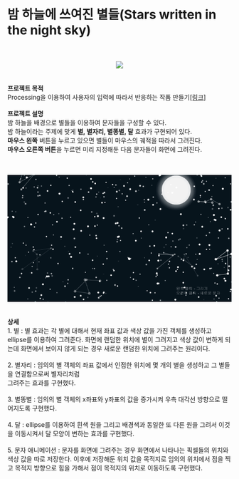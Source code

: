 # 밤 하늘에 쓰여진 별들(Stars written in the night sky)

<p align="center">
<br>
<br>
  <img src="img/title.gif">
  <br>
</p>

<p>
<br>
<b>프로젝트 목적</b><br>
Processing을 이용하여 사용자의 입력에 따라서 반응하는 작품 만들기<a href="http://puzzleleaf.tistory.com/129">[링크]</a><br>
<br>
<b>프로젝트 설명</b><br>
밤 하늘을 배경으로 별들을 이용하여 문자들을 구성할 수 있다.<br>
밤 하늘이라는 주제에 맞게 <b>별, 별자리, 별똥별, 달</b> 효과가 구현되어 있다.<br>
<b>마우스 왼쪽</b> 버튼을 누르고 있으면 별들이 마우스의 궤적을 따라서 그려진다.<br>
<b>마우스 오른쪽 버튼</b>을 누르면 미리 지정해둔 다음 문자들이 화면에 그려진다.<br>
</p>


<p align="center">
<br>
<br>
  <img src="img/write.gif">
  <br>
</p>

<p>
<br>
<b>상세</b><br>
1. 별 : 별 효과는 각 별에 대해서 현재 좌표 값과 색상 값을 가진 객체를 생성하고 ellipse를 이용하여 그려준다. 화면에 랜덤한 위치에 별이 그려지고 색상 값이 변하게 되는데 화면에서 보이지 않게 되는 경우 새로운 랜덤한 위치에 그려주는 원리이다.<br>
<br>
2. 별자리 : 임의의 별 객체의 좌표 값에서 인접한 위치에 몇 개의 별을 생성하고 그 별들을 연결함으로써 별자리처럼<br>
그려주는 효과를 구현했다.<br>
<br>
3. 별똥별 : 임의의 별 객체의 x좌표와 y좌표의 값을 증가시켜 우측 대각선 방향으로 떨어지도록 구현했다.<br>
<br>
4. 달 : ellipse를 이용하여 흰색 원을 그리고 배경색과 동일한 또 다른 원을 그려서 이것을 이동시켜서 달 모양이 변하는 효과를 구현했다.<br>
<br>
5. 문자 애니메이션 : 문자를 화면에 그려주는 경우 화면에서 나타나는 픽셀들의 위치와 색상 값을 따로 저장한다.
이후에 저장해둔 위치 값을 목적지로 임의의 위치에서 점을 찍고 목적지 방향으로 힘을 가해서 점이 목적지의 위치로 이동하도록 구현했다.<br>
</p>
